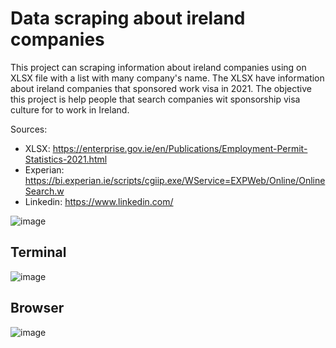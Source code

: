 # Data scraping about ireland companies

This project can scraping information about ireland companies using on XLSX file with a list with many company's name. The XLSX have information about ireland companies that sponsored work visa in 2021. The objective this project is help people that search companies wit sponsorship visa culture for to work in Ireland.

Sources: 
- XLSX: https://enterprise.gov.ie/en/Publications/Employment-Permit-Statistics-2021.html
- Experian: https://bi.experian.ie/scripts/cgiip.exe/WService=EXPWeb/Online/OnlineSearch.w
- Linkedin: https://www.linkedin.com/

![image](https://user-images.githubusercontent.com/7644485/133800380-88fe1a0a-65cc-4e47-a3c1-ac6d1ca4e11c.png)

## Terminal
![image](https://user-images.githubusercontent.com/7644485/133800002-7aed420c-3d77-4166-9402-cd2eeedc491a.png)
## Browser
![image](https://user-images.githubusercontent.com/7644485/133800020-51e01926-10e4-4cfc-8570-7025576a041e.png)

